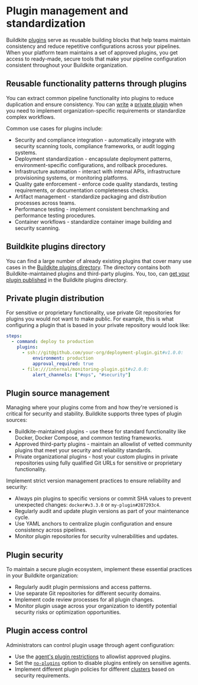 # Plugin management and standardization

Buildkite [plugins](https://buildkite.com/docs/pipelines/integrations/plugins) serve as reusable building blocks that help teams maintain consistency and reduce repetitive configurations across your pipelines. When your platform team maintains a set of approved plugins, you get access to ready-made, secure tools that make your pipeline configuration consistent throughout your Buildkite organization.

## Reusable functionality patterns through plugins

You can extract common pipeline functionality into plugins to reduce duplication and ensure consistency. You can [write](/docs/pipelines/integrations/plugins/writing) a [private plugin](/docs/pipelines/integrations/plugins/using#plugin-sources) when you need to implement organization-specific requirements or standardize complex workflows.

Common use cases for plugins include:

- Security and compliance integration - automatically integrate with security scanning tools, compliance frameworks, or audit logging systems.
- Deployment standardization - encapsulate deployment patterns, environment-specific configurations, and rollback procedures.
- Infrastructure automation - interact with internal APIs, infrastructure provisioning systems, or monitoring platforms.
- Quality gate enforcement - enforce code quality standards, testing requirements, or documentation completeness checks.
- Artifact management - standardize packaging and distribution processes across teams.
- Performance testing - implement consistent benchmarking and performance testing procedures.
- Container workflows - standardize container image building and security scanning.

## Buildkite plugins directory

You can find a large number of already existing plugins that cover many use cases in the [Buildkite plugins directory](/docs/pipelines/integrations/plugins/directory). The directory contains both Buildkite-maintained plugins and third-party plugins. You, too, can [get your plugin published](/docs/pipelines/integrations/plugins/writing#publish-to-the-buildkite-plugins-directory) in the Buildkite plugins directory.

## Private plugin distribution

For sensitive or proprietary functionality, use private Git repositories for plugins you would not want to make public. For example, this is what configuring a plugin that is based in your private repository would look like:

```yml
steps:
  - command: deploy to production
    plugins:
      - ssh://git@github.com/your-org/deployment-plugin.git#v1.0.0:
          environment: production
          approval_required: true
      - file:///internal/monitoring-plugin.git#v2.0.0:
          alert_channels: ["#ops", "#security"]
```

## Plugin source management

Managing where your plugins come from and how they're versioned is critical for security and stability. Buildkite supports three types of plugin sources:

- Buildkite-maintained plugins - use these for standard functionality like Docker, Docker Compose, and common testing frameworks.
- Approved third-party plugins - maintain an allowlist of vetted community plugins that meet your security and reliability standards.
- Private organizational plugins - host your custom plugins in private repositories using fully qualified Git URLs for sensitive or proprietary functionality.

Implement strict version management practices to ensure reliability and security:

- Always pin plugins to specific versions or commit SHA values to prevent unexpected changes: `docker#v3.3.0` or `my-plugin#287293c4`.
- Regularly audit and update plugin versions as part of your maintenance cycle.
- Use YAML anchors to centralize plugin configuration and ensure consistency across pipelines.
- Monitor plugin repositories for security vulnerabilities and updates.

## Plugin security

To maintain a secure plugin ecosystem, implement these essential practices in your Buildkite organization:

- Regularly audit plugin permissions and access patterns.
- Use separate Git repositories for different security domains.
- Implement code review processes for all plugin changes.
- Monitor plugin usage across your organization to identify potential security risks or optimization opportunities.

## Plugin access control

Administrators can control plugin usage through agent configuration:

- Use the [agent's plugin restrictions](/docs/agent/v3/securing#restrict-access-by-the-buildkite-agent-controller-allow-a-list-of-plugins) to allowlist approved plugins.
- Set the [`no-plugins`](/docs/agent/v3/configuration#no-plugins) option to disable plugins entirely on sensitive agents.
- Implement different plugin policies for different [clusters](/docs/pipelines/clusters) based on security requirements.
